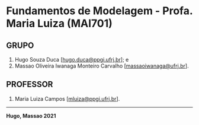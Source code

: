 # Fundamentos de Modelagem - Profa. Maria Luiza (MAI701)

## GRUPO

1. Hugo Souza Duca [hugo.duca@ppgi.ufrj.br]; e
2. Massao Oliveira Iwanaga Monteiro Carvalho [massaoiwanaga@ufrj.br].

## PROFESSOR

1. Maria Luiza Campos [mluiza@ppgi.ufrj.br].

---
**Hugo, Massao 2021**
